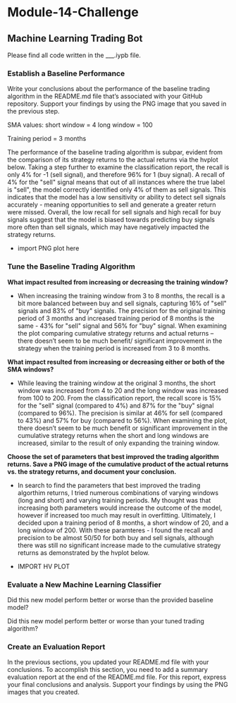 # Module-14-Challenge
## Machine Learning Trading Bot

Please find all code written in the ___.iypb file. 

### Establish a Baseline Performance

Write your conclusions about the performance of the baseline trading algorithm in the README.md file that’s associated with your GitHub repository. Support your findings by using the PNG image that you saved in the previous step.

SMA values: 
short window = 4
long window = 100

Training period = 3 months

The performance of the baseline trading algorithm is subpar, evident from the comparison of its  strategy returns to the actual returns via the hvplot below. Taking a step further to examine the classification report, the recall is only 4% for -1 (sell signal), and therefore 96% for 1 (buy signal). A recall of 4% for the "sell" signal means that out of all instances where the true label is "sell", the model correctly identified only 4% of them as sell signals. This indicates that the model has a low sensitivity or ability to detect sell signals accurately - meaning opportunities to sell and generate a greater return were missed. Overall, the low recall for sell signals and high recall for buy signals suggest that the model is biased towards predicting buy signals more often than sell signals, which may have negatively impacted the strategy returns. 

- import PNG plot here

### Tune the Baseline Trading Algorithm

**What impact resulted from increasing or decreasing the training window?**
- When increasing the training window from 3 to 8 months, the recall is a bit more balanced between buy and sell signals, capturing 16% of "sell" signals and 83% of "buy" signals. The precision for the original training period of 3 months and increased training period of 8 months is the same - 43% for "sell" signal and 56% for "buy" signal. When examining the plot comparing cumulative strategy returns and actual returns – there doesn’t seem to be much benefit/ significant improvement in the strategy when the training period is increased from 3 to 8 months. 


**What impact resulted from increasing or decreasing either or both of the SMA windows?**
- While leaving the training window at the original 3 months, the short window was increased from 4 to 20 and the long window was increased from 100 to 200. From the classification report, the recall score is 15% for the "sell" signal (compared to 4%) and 87% for the "buy" signal (compared to 96%). The precision is similar at 46% for sell (compared to 43%) and 57% for buy (compared to 56%).  When examining the plot, there doesn’t seem to be much benefit or significant improvement in the cumulative strategy returns when the short and long windows are increased, similar to the result of only expanding the training window.

**Choose the set of parameters that best improved the trading algorithm returns. Save a PNG image of the cumulative product of the actual returns vs. the strategy returns, and document your conclusion.**
- In search to find the parameters that best improved the trading algorthim returns, I tried numerous combinations of varying windows (long and short) and varying training periods. My thought was that increasing both parameters would increase the outcome of the model, however if increased too much may result in overfitting. Ultimately, I decided upon a training period of 8 months, a short window of 20, and a long window of 200. With these paramteres - I found the recall and precision to be almost 50/50 for both buy and sell signals, although there was still no significant increase made to the cumulative strategy returns as demonstrated by the hvplot below. 

- IMPORT HV PLOT

### Evaluate a New Machine Learning Classifier

 Did this new model perform better or worse than the provided baseline model? 

 
 
 Did this new model perform better or worse than your tuned trading algorithm?



### Create an Evaluation Report
In the previous sections, you updated your README.md file with your conclusions. To accomplish this section, you need to add a summary evaluation report at the end of the README.md file. For this report, express your final conclusions and analysis. Support your findings by using the PNG images that you created.
